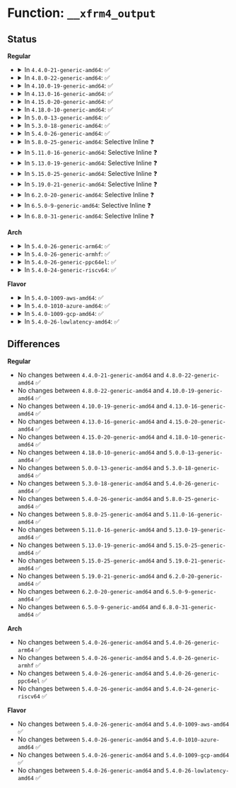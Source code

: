 # Function: <code>__xfrm4_output</code>

## Status
<b>Regular</b>
<ul>
<li>
<details>
<summary>In <code>4.4.0-21-generic-amd64</code>: ✅</summary>

```c
int __xfrm4_output(struct net * net, struct sock * sk, struct sk_buff * skb)
```

```json
{
  "name": "__xfrm4_output",
  "collision_type": "Unique Static",
  "inline_type": "No",
  "funcs": [
    {
      "addr": 18446744071586906464,
      "name": "__xfrm4_output",
      "external": false,
      "loc": "net/ipv4/xfrm4_output.c:85",
      "file": "net/ipv4/xfrm4_output.c",
      "inline": "seen, unknown",
      "caller_inline": [],
      "caller_func": [
        "net/ipv4/xfrm4_output.c:xfrm4_output"
      ]
    }
  ],
  "symbols": [
    {
      "addr": 18446744071586906464,
      "name": "__xfrm4_output",
      "section": ".text",
      "bind": "STB_LOCAL",
      "size": 63
    }
  ]
}
```
</details>
</li>
<li>
<details>
<summary>In <code>4.8.0-22-generic-amd64</code>: ✅</summary>

```c
int __xfrm4_output(struct net * net, struct sock * sk, struct sk_buff * skb)
```

```json
{
  "name": "__xfrm4_output",
  "collision_type": "Unique Static",
  "inline_type": "No",
  "funcs": [
    {
      "addr": 18446744071587352720,
      "name": "__xfrm4_output",
      "external": false,
      "loc": "net/ipv4/xfrm4_output.c:85",
      "file": "net/ipv4/xfrm4_output.c",
      "inline": "seen, unknown",
      "caller_inline": [],
      "caller_func": [
        "net/ipv4/xfrm4_output.c:xfrm4_output"
      ]
    }
  ],
  "symbols": [
    {
      "addr": 18446744071587352720,
      "name": "__xfrm4_output",
      "section": ".text",
      "bind": "STB_LOCAL",
      "size": 63
    }
  ]
}
```
</details>
</li>
<li>
<details>
<summary>In <code>4.10.0-19-generic-amd64</code>: ✅</summary>

```c
int __xfrm4_output(struct net * net, struct sock * sk, struct sk_buff * skb)
```

```json
{
  "name": "__xfrm4_output",
  "collision_type": "Unique Static",
  "inline_type": "No",
  "funcs": [
    {
      "addr": 18446744071587555664,
      "name": "__xfrm4_output",
      "external": false,
      "loc": "net/ipv4/xfrm4_output.c:85",
      "file": "net/ipv4/xfrm4_output.c",
      "inline": "seen, unknown",
      "caller_inline": [],
      "caller_func": [
        "net/ipv4/xfrm4_output.c:xfrm4_output"
      ]
    }
  ],
  "symbols": [
    {
      "addr": 18446744071587555664,
      "name": "__xfrm4_output",
      "section": ".text",
      "bind": "STB_LOCAL",
      "size": 64
    }
  ]
}
```
</details>
</li>
<li>
<details>
<summary>In <code>4.13.0-16-generic-amd64</code>: ✅</summary>

```c
int __xfrm4_output(struct net * net, struct sock * sk, struct sk_buff * skb)
```

```json
{
  "name": "__xfrm4_output",
  "collision_type": "Unique Static",
  "inline_type": "No",
  "funcs": [
    {
      "addr": 18446744071587701792,
      "name": "__xfrm4_output",
      "external": false,
      "loc": "net/ipv4/xfrm4_output.c:86",
      "file": "net/ipv4/xfrm4_output.c",
      "inline": "seen, unknown",
      "caller_inline": [],
      "caller_func": [
        "net/ipv4/xfrm4_output.c:xfrm4_output"
      ]
    }
  ],
  "symbols": [
    {
      "addr": 18446744071587701792,
      "name": "__xfrm4_output",
      "section": ".text",
      "bind": "STB_LOCAL",
      "size": 64
    }
  ]
}
```
</details>
</li>
<li>
<details>
<summary>In <code>4.15.0-20-generic-amd64</code>: ✅</summary>

```c
int __xfrm4_output(struct net * net, struct sock * sk, struct sk_buff * skb)
```

```json
{
  "name": "__xfrm4_output",
  "collision_type": "Unique Static",
  "inline_type": "No",
  "funcs": [
    {
      "addr": 18446744071588228608,
      "name": "__xfrm4_output",
      "external": false,
      "loc": "net/ipv4/xfrm4_output.c:86",
      "file": "net/ipv4/xfrm4_output.c",
      "inline": "seen, unknown",
      "caller_inline": [],
      "caller_func": [
        "net/ipv4/xfrm4_output.c:xfrm4_output"
      ]
    }
  ],
  "symbols": [
    {
      "addr": 18446744071588228608,
      "name": "__xfrm4_output",
      "section": ".text",
      "bind": "STB_LOCAL",
      "size": 76
    }
  ]
}
```
</details>
</li>
<li>
<details>
<summary>In <code>4.18.0-10-generic-amd64</code>: ✅</summary>

```c
int __xfrm4_output(struct net * net, struct sock * sk, struct sk_buff * skb)
```

```json
{
  "name": "__xfrm4_output",
  "collision_type": "Unique Static",
  "inline_type": "No",
  "funcs": [
    {
      "addr": 18446744071588583216,
      "name": "__xfrm4_output",
      "external": false,
      "loc": "net/ipv4/xfrm4_output.c:87",
      "file": "net/ipv4/xfrm4_output.c",
      "inline": "seen, unknown",
      "caller_inline": [],
      "caller_func": [
        "net/ipv4/xfrm4_output.c:xfrm4_output"
      ]
    }
  ],
  "symbols": [
    {
      "addr": 18446744071588583216,
      "name": "__xfrm4_output",
      "section": ".text",
      "bind": "STB_LOCAL",
      "size": 76
    }
  ]
}
```
</details>
</li>
<li>
<details>
<summary>In <code>5.0.0-13-generic-amd64</code>: ✅</summary>

```c
int __xfrm4_output(struct net * net, struct sock * sk, struct sk_buff * skb)
```

```json
{
  "name": "__xfrm4_output",
  "collision_type": "Unique Static",
  "inline_type": "No",
  "funcs": [
    {
      "addr": 18446744071588787184,
      "name": "__xfrm4_output",
      "external": false,
      "loc": "net/ipv4/xfrm4_output.c:87",
      "file": "net/ipv4/xfrm4_output.c",
      "inline": "seen, unknown",
      "caller_inline": [],
      "caller_func": [
        "net/ipv4/xfrm4_output.c:xfrm4_output"
      ]
    }
  ],
  "symbols": [
    {
      "addr": 18446744071588787184,
      "name": "__xfrm4_output",
      "section": ".text",
      "bind": "STB_LOCAL",
      "size": 76
    }
  ]
}
```
</details>
</li>
<li>
<details>
<summary>In <code>5.3.0-18-generic-amd64</code>: ✅</summary>

```c
int __xfrm4_output(struct net * net, struct sock * sk, struct sk_buff * skb)
```

```json
{
  "name": "__xfrm4_output",
  "collision_type": "Unique Static",
  "inline_type": "No",
  "funcs": [
    {
      "addr": 18446744071589218608,
      "name": "__xfrm4_output",
      "external": false,
      "loc": "net/ipv4/xfrm4_output.c:68",
      "file": "net/ipv4/xfrm4_output.c",
      "inline": "seen, unknown",
      "caller_inline": [],
      "caller_func": [
        "net/ipv4/xfrm4_output.c:xfrm4_output"
      ]
    }
  ],
  "symbols": [
    {
      "addr": 18446744071589218608,
      "name": "__xfrm4_output",
      "section": ".text",
      "bind": "STB_LOCAL",
      "size": 114
    }
  ]
}
```
</details>
</li>
<li>
<details>
<summary>In <code>5.4.0-26-generic-amd64</code>: ✅</summary>

```c
int __xfrm4_output(struct net * net, struct sock * sk, struct sk_buff * skb)
```

```json
{
  "name": "__xfrm4_output",
  "collision_type": "Unique Static",
  "inline_type": "No",
  "funcs": [
    {
      "addr": 18446744071589443920,
      "name": "__xfrm4_output",
      "external": false,
      "loc": "net/ipv4/xfrm4_output.c:68",
      "file": "net/ipv4/xfrm4_output.c",
      "inline": "seen, unknown",
      "caller_inline": [],
      "caller_func": [
        "net/ipv4/xfrm4_output.c:xfrm4_output"
      ]
    }
  ],
  "symbols": [
    {
      "addr": 18446744071589443920,
      "name": "__xfrm4_output",
      "section": ".text",
      "bind": "STB_LOCAL",
      "size": 114
    }
  ]
}
```
</details>
</li>
<li>
<details>
<summary>In <code>5.8.0-25-generic-amd64</code>: Selective Inline ❓</summary>

```c
int __xfrm4_output(struct net * net, struct sock * sk, struct sk_buff * skb)
```

```json
{
  "name": "__xfrm4_output",
  "collision_type": "Unique Static",
  "inline_type": "Selective",
  "funcs": [
    {
      "addr": 18446744071590431319,
      "name": "__xfrm4_output",
      "external": false,
      "loc": "net/ipv4/xfrm4_output.c:17",
      "file": "net/ipv4/xfrm4_output.c",
      "inline": "not declared, inlined",
      "caller_inline": [
        "net/ipv4/xfrm4_output.c:xfrm4_output"
      ],
      "caller_func": []
    }
  ],
  "symbols": [
    {
      "addr": 18446744071590431200,
      "name": "__xfrm4_output",
      "section": ".text",
      "bind": "STB_LOCAL",
      "size": 62
    }
  ]
}
```
</details>
</li>
<li>
<details>
<summary>In <code>5.11.0-16-generic-amd64</code>: Selective Inline ❓</summary>

```c
int __xfrm4_output(struct net * net, struct sock * sk, struct sk_buff * skb)
```

```json
{
  "name": "__xfrm4_output",
  "collision_type": "Unique Static",
  "inline_type": "Selective",
  "funcs": [
    {
      "addr": 18446744071590489479,
      "name": "__xfrm4_output",
      "external": false,
      "loc": "net/ipv4/xfrm4_output.c:17",
      "file": "net/ipv4/xfrm4_output.c",
      "inline": "not declared, inlined",
      "caller_inline": [
        "net/ipv4/xfrm4_output.c:xfrm4_output"
      ],
      "caller_func": []
    }
  ],
  "symbols": [
    {
      "addr": 18446744071590489360,
      "name": "__xfrm4_output",
      "section": ".text",
      "bind": "STB_LOCAL",
      "size": 62
    }
  ]
}
```
</details>
</li>
<li>
<details>
<summary>In <code>5.13.0-19-generic-amd64</code>: Selective Inline ❓</summary>

```c
int __xfrm4_output(struct net * net, struct sock * sk, struct sk_buff * skb)
```

```json
{
  "name": "__xfrm4_output",
  "collision_type": "Unique Static",
  "inline_type": "Selective",
  "funcs": [
    {
      "addr": 18446744071590414800,
      "name": "__xfrm4_output",
      "external": false,
      "loc": "net/ipv4/xfrm4_output.c:17",
      "file": "net/ipv4/xfrm4_output.c",
      "inline": "not declared, inlined",
      "caller_inline": [],
      "caller_func": [
        "net/ipv4/xfrm4_output.c:xfrm4_output"
      ]
    }
  ],
  "symbols": [
    {
      "addr": 18446744071590414800,
      "name": "__xfrm4_output",
      "section": ".text",
      "bind": "STB_LOCAL",
      "size": 92
    }
  ]
}
```
</details>
</li>
<li>
<details>
<summary>In <code>5.15.0-25-generic-amd64</code>: Selective Inline ❓</summary>

```c
int __xfrm4_output(struct net * net, struct sock * sk, struct sk_buff * skb)
```

```json
{
  "name": "__xfrm4_output",
  "collision_type": "Unique Static",
  "inline_type": "Selective",
  "funcs": [
    {
      "addr": 18446744071591213264,
      "name": "__xfrm4_output",
      "external": false,
      "loc": "net/ipv4/xfrm4_output.c:17",
      "file": "net/ipv4/xfrm4_output.c",
      "inline": "not declared, inlined",
      "caller_inline": [],
      "caller_func": [
        "net/ipv4/xfrm4_output.c:xfrm4_output"
      ]
    }
  ],
  "symbols": [
    {
      "addr": 18446744071591213264,
      "name": "__xfrm4_output",
      "section": ".text",
      "bind": "STB_LOCAL",
      "size": 92
    }
  ]
}
```
</details>
</li>
<li>
<details>
<summary>In <code>5.19.0-21-generic-amd64</code>: Selective Inline ❓</summary>

```c
int __xfrm4_output(struct net * net, struct sock * sk, struct sk_buff * skb)
```

```json
{
  "name": "__xfrm4_output",
  "collision_type": "Unique Static",
  "inline_type": "Selective",
  "funcs": [
    {
      "addr": 18446744071592874896,
      "name": "__xfrm4_output",
      "external": false,
      "loc": "net/ipv4/xfrm4_output.c:17",
      "file": "net/ipv4/xfrm4_output.c",
      "inline": "not declared, inlined",
      "caller_inline": [],
      "caller_func": [
        "net/ipv4/xfrm4_output.c:xfrm4_output"
      ]
    }
  ],
  "symbols": [
    {
      "addr": 18446744071592874896,
      "name": "__xfrm4_output",
      "section": ".text",
      "bind": "STB_LOCAL",
      "size": 137
    }
  ]
}
```
</details>
</li>
<li>
<details>
<summary>In <code>6.2.0-20-generic-amd64</code>: Selective Inline ❓</summary>

```c
int __xfrm4_output(struct net * net, struct sock * sk, struct sk_buff * skb)
```

```json
{
  "name": "__xfrm4_output",
  "collision_type": "Unique Static",
  "inline_type": "Selective",
  "funcs": [
    {
      "addr": 18446744071594753184,
      "name": "__xfrm4_output",
      "external": false,
      "loc": "net/ipv4/xfrm4_output.c:17",
      "file": "net/ipv4/xfrm4_output.c",
      "inline": "not declared, inlined",
      "caller_inline": [],
      "caller_func": [
        "net/ipv4/xfrm4_output.c:xfrm4_output"
      ]
    }
  ],
  "symbols": [
    {
      "addr": 18446744071594753184,
      "name": "__xfrm4_output",
      "section": ".text",
      "bind": "STB_LOCAL",
      "size": 137
    }
  ]
}
```
</details>
</li>
<li>
<details>
<summary>In <code>6.5.0-9-generic-amd64</code>: Selective Inline ❓</summary>

```c
int __xfrm4_output(struct net * net, struct sock * sk, struct sk_buff * skb)
```

```json
{
  "name": "__xfrm4_output",
  "collision_type": "Unique Static",
  "inline_type": "Selective",
  "funcs": [
    {
      "addr": 18446744071595145536,
      "name": "__xfrm4_output",
      "external": false,
      "loc": "net/ipv4/xfrm4_output.c:17",
      "file": "net/ipv4/xfrm4_output.c",
      "inline": "not declared, inlined",
      "caller_inline": [],
      "caller_func": [
        "net/ipv4/xfrm4_output.c:xfrm4_output"
      ]
    }
  ],
  "symbols": [
    {
      "addr": 18446744071595145536,
      "name": "__xfrm4_output",
      "section": ".text",
      "bind": "STB_LOCAL",
      "size": 137
    }
  ]
}
```
</details>
</li>
<li>
<details>
<summary>In <code>6.8.0-31-generic-amd64</code>: Selective Inline ❓</summary>

```c
int __xfrm4_output(struct net * net, struct sock * sk, struct sk_buff * skb)
```

```json
{
  "name": "__xfrm4_output",
  "collision_type": "Unique Static",
  "inline_type": "Selective",
  "funcs": [
    {
      "addr": 18446744071595962944,
      "name": "__xfrm4_output",
      "external": false,
      "loc": "net/ipv4/xfrm4_output.c:17",
      "file": "net/ipv4/xfrm4_output.c",
      "inline": "not declared, inlined",
      "caller_inline": [],
      "caller_func": [
        "net/ipv4/xfrm4_output.c:xfrm4_output"
      ]
    }
  ],
  "symbols": [
    {
      "addr": 18446744071595962944,
      "name": "__xfrm4_output",
      "section": ".text",
      "bind": "STB_LOCAL",
      "size": 137
    }
  ]
}
```
</details>
</li>
</ul>
<b>Arch</b>
<ul>
<li>
<details>
<summary>In <code>5.4.0-26-generic-arm64</code>: ✅</summary>

```c
int __xfrm4_output(struct net * net, struct sock * sk, struct sk_buff * skb)
```

```json
{
  "name": "__xfrm4_output",
  "collision_type": "Unique Static",
  "inline_type": "No",
  "funcs": [
    {
      "addr": 18446603336503098296,
      "name": "__xfrm4_output",
      "external": false,
      "loc": "net/ipv4/xfrm4_output.c:68",
      "file": "net/ipv4/xfrm4_output.c",
      "inline": "seen, unknown",
      "caller_inline": [],
      "caller_func": [
        "net/ipv4/xfrm4_output.c:xfrm4_output"
      ]
    }
  ],
  "symbols": [
    {
      "addr": 18446603336503098296,
      "name": "__xfrm4_output",
      "section": ".text",
      "bind": "STB_LOCAL",
      "size": 160
    }
  ]
}
```
</details>
</li>
<li>
<details>
<summary>In <code>5.4.0-26-generic-armhf</code>: ✅</summary>

```c
int __xfrm4_output(struct net * net, struct sock * sk, struct sk_buff * skb)
```

```json
{
  "name": "__xfrm4_output",
  "collision_type": "Unique Static",
  "inline_type": "No",
  "funcs": [
    {
      "addr": 3235780276,
      "name": "__xfrm4_output",
      "external": false,
      "loc": "net/ipv4/xfrm4_output.c:68",
      "file": "net/ipv4/xfrm4_output.c",
      "inline": "seen, unknown",
      "caller_inline": [],
      "caller_func": [
        "net/ipv4/xfrm4_output.c:xfrm4_output"
      ]
    }
  ],
  "symbols": [
    {
      "addr": 3235780276,
      "name": "__xfrm4_output",
      "section": ".text",
      "bind": "STB_LOCAL",
      "size": 124
    }
  ]
}
```
</details>
</li>
<li>
<details>
<summary>In <code>5.4.0-26-generic-ppc64el</code>: ✅</summary>

```c
int __xfrm4_output(struct net * net, struct sock * sk, struct sk_buff * skb)
```

```json
{
  "name": "__xfrm4_output",
  "collision_type": "Unique Static",
  "inline_type": "No",
  "funcs": [
    {
      "addr": 13835058055296809920,
      "name": "__xfrm4_output",
      "external": false,
      "loc": "net/ipv4/xfrm4_output.c:68",
      "file": "net/ipv4/xfrm4_output.c",
      "inline": "seen, unknown",
      "caller_inline": [],
      "caller_func": [
        "net/ipv4/xfrm4_output.c:xfrm4_output"
      ]
    }
  ],
  "symbols": [
    {
      "addr": 13835058055296809920,
      "name": "__xfrm4_output",
      "section": ".text",
      "bind": "STB_LOCAL",
      "size": 228
    }
  ]
}
```
</details>
</li>
<li>
<details>
<summary>In <code>5.4.0-24-generic-riscv64</code>: ✅</summary>

```c
int __xfrm4_output(struct net * net, struct sock * sk, struct sk_buff * skb)
```

```json
{
  "name": "__xfrm4_output",
  "collision_type": "Unique Static",
  "inline_type": "No",
  "funcs": [
    {
      "addr": 18446743936279151102,
      "name": "__xfrm4_output",
      "external": false,
      "loc": "net/ipv4/xfrm4_output.c:68",
      "file": "net/ipv4/xfrm4_output.c",
      "inline": "seen, unknown",
      "caller_inline": [],
      "caller_func": [
        "net/ipv4/xfrm4_output.c:xfrm4_output"
      ]
    }
  ],
  "symbols": [
    {
      "addr": 18446743936279151102,
      "name": "__xfrm4_output",
      "section": ".text",
      "bind": "STB_LOCAL",
      "size": 126
    }
  ]
}
```
</details>
</li>
</ul>
<b>Flavor</b>
<ul>
<li>
<details>
<summary>In <code>5.4.0-1009-aws-amd64</code>: ✅</summary>

```c
int __xfrm4_output(struct net * net, struct sock * sk, struct sk_buff * skb)
```

```json
{
  "name": "__xfrm4_output",
  "collision_type": "Unique Static",
  "inline_type": "No",
  "funcs": [
    {
      "addr": 18446744071589048288,
      "name": "__xfrm4_output",
      "external": false,
      "loc": "net/ipv4/xfrm4_output.c:68",
      "file": "net/ipv4/xfrm4_output.c",
      "inline": "seen, unknown",
      "caller_inline": [],
      "caller_func": [
        "net/ipv4/xfrm4_output.c:xfrm4_output"
      ]
    }
  ],
  "symbols": [
    {
      "addr": 18446744071589048288,
      "name": "__xfrm4_output",
      "section": ".text",
      "bind": "STB_LOCAL",
      "size": 114
    }
  ]
}
```
</details>
</li>
<li>
<details>
<summary>In <code>5.4.0-1010-azure-amd64</code>: ✅</summary>

```c
int __xfrm4_output(struct net * net, struct sock * sk, struct sk_buff * skb)
```

```json
{
  "name": "__xfrm4_output",
  "collision_type": "Unique Static",
  "inline_type": "No",
  "funcs": [
    {
      "addr": 18446744071588773328,
      "name": "__xfrm4_output",
      "external": false,
      "loc": "net/ipv4/xfrm4_output.c:68",
      "file": "net/ipv4/xfrm4_output.c",
      "inline": "seen, unknown",
      "caller_inline": [],
      "caller_func": [
        "net/ipv4/xfrm4_output.c:xfrm4_output"
      ]
    }
  ],
  "symbols": [
    {
      "addr": 18446744071588773328,
      "name": "__xfrm4_output",
      "section": ".text",
      "bind": "STB_LOCAL",
      "size": 114
    }
  ]
}
```
</details>
</li>
<li>
<details>
<summary>In <code>5.4.0-1009-gcp-amd64</code>: ✅</summary>

```c
int __xfrm4_output(struct net * net, struct sock * sk, struct sk_buff * skb)
```

```json
{
  "name": "__xfrm4_output",
  "collision_type": "Unique Static",
  "inline_type": "No",
  "funcs": [
    {
      "addr": 18446744071589485152,
      "name": "__xfrm4_output",
      "external": false,
      "loc": "net/ipv4/xfrm4_output.c:68",
      "file": "net/ipv4/xfrm4_output.c",
      "inline": "seen, unknown",
      "caller_inline": [],
      "caller_func": [
        "net/ipv4/xfrm4_output.c:xfrm4_output"
      ]
    }
  ],
  "symbols": [
    {
      "addr": 18446744071589485152,
      "name": "__xfrm4_output",
      "section": ".text",
      "bind": "STB_LOCAL",
      "size": 114
    }
  ]
}
```
</details>
</li>
<li>
<details>
<summary>In <code>5.4.0-26-lowlatency-amd64</code>: ✅</summary>

```c
int __xfrm4_output(struct net * net, struct sock * sk, struct sk_buff * skb)
```

```json
{
  "name": "__xfrm4_output",
  "collision_type": "Unique Static",
  "inline_type": "No",
  "funcs": [
    {
      "addr": 18446744071589531376,
      "name": "__xfrm4_output",
      "external": false,
      "loc": "net/ipv4/xfrm4_output.c:68",
      "file": "net/ipv4/xfrm4_output.c",
      "inline": "seen, unknown",
      "caller_inline": [],
      "caller_func": [
        "net/ipv4/xfrm4_output.c:xfrm4_output"
      ]
    }
  ],
  "symbols": [
    {
      "addr": 18446744071589531376,
      "name": "__xfrm4_output",
      "section": ".text",
      "bind": "STB_LOCAL",
      "size": 135
    }
  ]
}
```
</details>
</li>
</ul>

## Differences
<b>Regular</b>
<ul>
<li>
No changes between <code>4.4.0-21-generic-amd64</code> and <code>4.8.0-22-generic-amd64</code> ✅
</li>
<li>
No changes between <code>4.8.0-22-generic-amd64</code> and <code>4.10.0-19-generic-amd64</code> ✅
</li>
<li>
No changes between <code>4.10.0-19-generic-amd64</code> and <code>4.13.0-16-generic-amd64</code> ✅
</li>
<li>
No changes between <code>4.13.0-16-generic-amd64</code> and <code>4.15.0-20-generic-amd64</code> ✅
</li>
<li>
No changes between <code>4.15.0-20-generic-amd64</code> and <code>4.18.0-10-generic-amd64</code> ✅
</li>
<li>
No changes between <code>4.18.0-10-generic-amd64</code> and <code>5.0.0-13-generic-amd64</code> ✅
</li>
<li>
No changes between <code>5.0.0-13-generic-amd64</code> and <code>5.3.0-18-generic-amd64</code> ✅
</li>
<li>
No changes between <code>5.3.0-18-generic-amd64</code> and <code>5.4.0-26-generic-amd64</code> ✅
</li>
<li>
No changes between <code>5.4.0-26-generic-amd64</code> and <code>5.8.0-25-generic-amd64</code> ✅
</li>
<li>
No changes between <code>5.8.0-25-generic-amd64</code> and <code>5.11.0-16-generic-amd64</code> ✅
</li>
<li>
No changes between <code>5.11.0-16-generic-amd64</code> and <code>5.13.0-19-generic-amd64</code> ✅
</li>
<li>
No changes between <code>5.13.0-19-generic-amd64</code> and <code>5.15.0-25-generic-amd64</code> ✅
</li>
<li>
No changes between <code>5.15.0-25-generic-amd64</code> and <code>5.19.0-21-generic-amd64</code> ✅
</li>
<li>
No changes between <code>5.19.0-21-generic-amd64</code> and <code>6.2.0-20-generic-amd64</code> ✅
</li>
<li>
No changes between <code>6.2.0-20-generic-amd64</code> and <code>6.5.0-9-generic-amd64</code> ✅
</li>
<li>
No changes between <code>6.5.0-9-generic-amd64</code> and <code>6.8.0-31-generic-amd64</code> ✅
</li>
</ul>
<b>Arch</b>
<ul>
<li>
No changes between <code>5.4.0-26-generic-amd64</code> and <code>5.4.0-26-generic-arm64</code> ✅
</li>
<li>
No changes between <code>5.4.0-26-generic-amd64</code> and <code>5.4.0-26-generic-armhf</code> ✅
</li>
<li>
No changes between <code>5.4.0-26-generic-amd64</code> and <code>5.4.0-26-generic-ppc64el</code> ✅
</li>
<li>
No changes between <code>5.4.0-26-generic-amd64</code> and <code>5.4.0-24-generic-riscv64</code> ✅
</li>
</ul>
<b>Flavor</b>
<ul>
<li>
No changes between <code>5.4.0-26-generic-amd64</code> and <code>5.4.0-1009-aws-amd64</code> ✅
</li>
<li>
No changes between <code>5.4.0-26-generic-amd64</code> and <code>5.4.0-1010-azure-amd64</code> ✅
</li>
<li>
No changes between <code>5.4.0-26-generic-amd64</code> and <code>5.4.0-1009-gcp-amd64</code> ✅
</li>
<li>
No changes between <code>5.4.0-26-generic-amd64</code> and <code>5.4.0-26-lowlatency-amd64</code> ✅
</li>
</ul>
